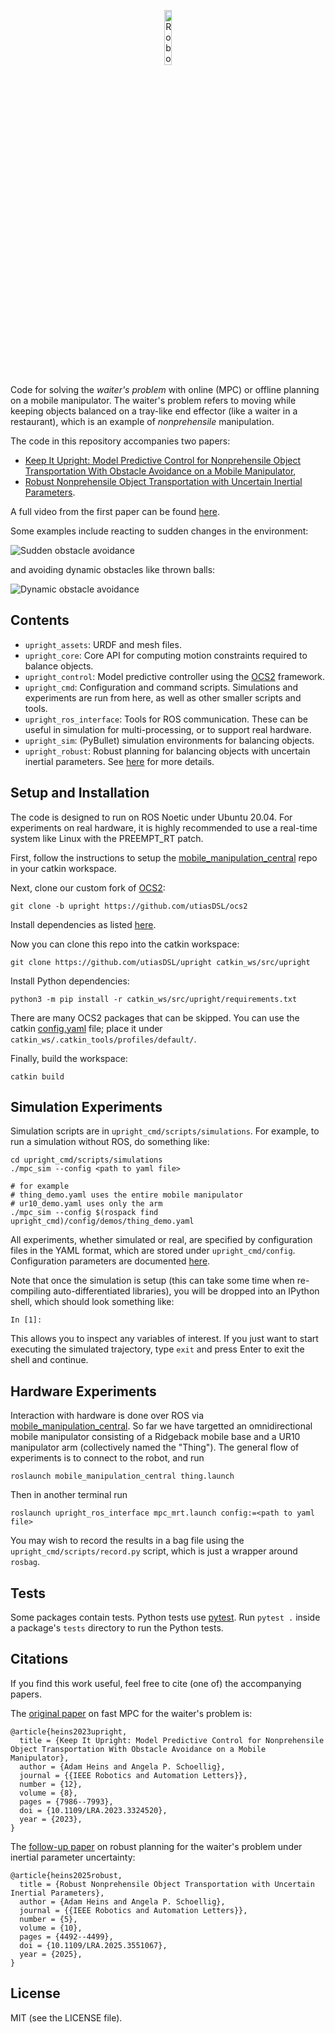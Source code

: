 <p align="center">
<img src="https://static.adamheins.com//upright/logo.svg" alt="Robot waiter." width="15%"/>
</p>

Code for solving the *waiter's problem* with online (MPC) or offline planning on
a mobile manipulator. The waiter's problem refers to moving while keeping
objects balanced on a tray-like end effector (like a waiter in a restaurant),
which is an example of *nonprehensile* manipulation.

The code in this repository accompanies two papers:
* [Keep It Upright: Model Predictive Control for Nonprehensile Object Transportation With Obstacle Avoidance on a Mobile Manipulator](https://arxiv.org/abs/2305.17484),
* [Robust Nonprehensile Object Transportation with Uncertain Inertial Parameters](https://arxiv.org/abs/2411.07079).

A full video from the first paper can be found
[here](http://tiny.cc/keep-it-upright).

Some examples include reacting to sudden changes in the environment:

![Sudden obstacle avoidance](https://static.adamheins.com/upright/sudden.gif)

and avoiding dynamic obstacles like thrown balls:

![Dynamic obstacle avoidance](https://static.adamheins.com/upright/dodge.gif)

## Contents
* `upright_assets`: URDF and mesh files.
* `upright_core`: Core API for computing motion constraints required to
  balance objects.
* `upright_control`: Model predictive controller using the
  [OCS2](https://github.com/leggedrobotics/ocs2) framework.
* `upright_cmd`: Configuration and command scripts. Simulations and experiments
  are run from here, as well as other smaller scripts and tools.
* `upright_ros_interface`: Tools for ROS communication. These can be useful in
  simulation for multi-processing, or to support real hardware.
* `upright_sim`: (PyBullet) simulation environments for balancing objects.
* `upright_robust`: Robust planning for balancing objects with uncertain inertial parameters. See [here](upright_robust/README.md) for more details.

## Setup and Installation

The code is designed to run on ROS Noetic under Ubuntu 20.04. For experiments
on real hardware, it is highly recommended to use a real-time system like Linux
with the PREEMPT_RT patch.

First, follow the instructions to setup the
[mobile_manipulation_central](https://github.com/utiasDSL/mobile_manipulation_central)
repo in your catkin workspace.

Next, clone our custom fork of [OCS2](https://github.com/utiasDSL/ocs2):
```
git clone -b upright https://github.com/utiasDSL/ocs2
```
Install dependencies as listed
[here](https://leggedrobotics.github.io/ocs2/installation.html).

Now you can clone this repo into the catkin workspace:
```
git clone https://github.com/utiasDSL/upright catkin_ws/src/upright
```

Install Python dependencies:
```
python3 -m pip install -r catkin_ws/src/upright/requirements.txt
```

There are many OCS2 packages that can be skipped. You can use the catkin
[config.yaml](https://github.com/utiasDSL/mobile_manipulation_central/blob/main/catkin/config/yaml)
file; place it under `catkin_ws/.catkin_tools/profiles/default/`.

Finally, build the workspace:
```
catkin build
```


## Simulation Experiments

Simulation scripts are in `upright_cmd/scripts/simulations`. For example, to
run a simulation without ROS, do something like:
```
cd upright_cmd/scripts/simulations
./mpc_sim --config <path to yaml file>

# for example
# thing_demo.yaml uses the entire mobile manipulator
# ur10_demo.yaml uses only the arm
./mpc_sim --config $(rospack find upright_cmd)/config/demos/thing_demo.yaml
```
All experiments, whether simulated or real, are specified by configuration
files in the YAML format, which are stored under `upright_cmd/config`. Configuration parameters are documented [here](docs/configuration.md).

Note that once the simulation is setup (this can take some time when
re-compiling auto-differentiated libraries), you will be dropped into an
IPython shell, which should look something like:
```
In [1]:
```
This allows you to inspect any variables of interest. If you just want to start
executing the simulated trajectory, type `exit` and press Enter to exit the
shell and continue.

## Hardware Experiments

Interaction with hardware is done over ROS via
[mobile_manipulation_central](https://github.com/utiasDSL/mobile_manipulation_central).
So far we have targetted an omnidirectional mobile manipulator consisting of a
Ridgeback mobile base and a UR10 manipulator arm (collectively named the
"Thing"). The general flow of experiments is to connect to the robot, and run
```
roslaunch mobile_manipulation_central thing.launch
```
Then in another terminal run
```
roslaunch upright_ros_interface mpc_mrt.launch config:=<path to yaml file>
```
You may wish to record the results in a bag file using the
`upright_cmd/scripts/record.py` script, which is just a wrapper around `rosbag`.

## Tests

Some packages contain tests. Python tests use [pytest](https://pytest.org/).
Run `pytest .` inside a package's `tests` directory to run the Python tests.

## Citations

If you find this work useful, feel free to cite (one of) the accompanying
papers.

The [original paper](https://doi.org/10.1109/LRA.2023.3324520) on fast MPC for
the waiter's problem is:
```
@article{heins2023upright,
  title = {Keep It Upright: Model Predictive Control for Nonprehensile Object Transportation With Obstacle Avoidance on a Mobile Manipulator},
  author = {Adam Heins and Angela P. Schoellig},
  journal = {{IEEE Robotics and Automation Letters}},
  number = {12},
  volume = {8},
  pages = {7986--7993},
  doi = {10.1109/LRA.2023.3324520},
  year = {2023},
}
```

The [follow-up paper](https://arxiv.org/abs/2411.07079) on robust planning for
the waiter's problem under inertial parameter uncertainty:
```
@article{heins2025robust,
  title = {Robust Nonprehensile Object Transportation with Uncertain Inertial Parameters},
  author = {Adam Heins and Angela P. Schoellig},
  journal = {{IEEE Robotics and Automation Letters}},
  number = {5},
  volume = {10},
  pages = {4492--4499},
  doi = {10.1109/LRA.2025.3551067},
  year = {2025},
}
```

## License

MIT (see the LICENSE file).
